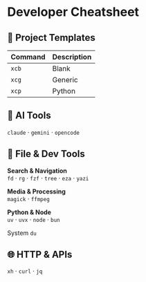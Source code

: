 # Developer Cheatsheet

## 🚀 Project Templates

| Command | Description |
|---------|-------------|
| `xcb` | Blank |
| `xcg` | Generic |
| `xcp` | Python |

## 🤖 AI Tools

`claude` · `gemini` · `opencode`

## 📁 File & Dev Tools

**Search & Navigation**  
`fd` · `rg` · `fzf` · `tree` · `eza` · `yazi`

**Media & Processing**  
`magick` · `ffmpeg`

**Python & Node**  
`uv` · `uvx` · `node` · `bun`

System
`du`

## 🌐 HTTP & APIs

`xh` · `curl` · `jq`

